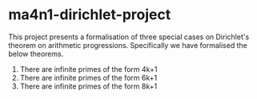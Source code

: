 # ma4n1-dirichlet-project

This project presents a formalisation of three special cases on Dirichlet's theorem on arithmetic progressions. Specifically we have formalised the below theorems.
1. There are infinite primes of the form 4k+1
2. There are infinite primes of the form 6k+1
3. There are infinite primes of the form 8k+1